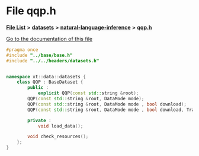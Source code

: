 

# File qqp.h

[**File List**](files.md) **>** [**datasets**](dir_29ff4802398ba4a572b958e731c7adb4.md) **>** [**natural-language-inference**](dir_cecfbd08ba907cb0c98c6ffe5c1549f6.md) **>** [**qqp.h**](qqp_8h.md)

[Go to the documentation of this file](qqp_8h.md)


```C++
#pragma once
#include "../base/base.h"
#include "../../headers/datasets.h"


namespace xt::data::datasets {
    class QQP : BaseDataset {
        public :
            explicit QQP(const std::string &root);
        QQP(const std::string &root, DataMode mode);
        QQP(const std::string &root, DataMode mode , bool download);
        QQP(const std::string &root, DataMode mode , bool download, TransformType transforms);

        private :
            void load_data();

        void check_resources();
    };
}
```


